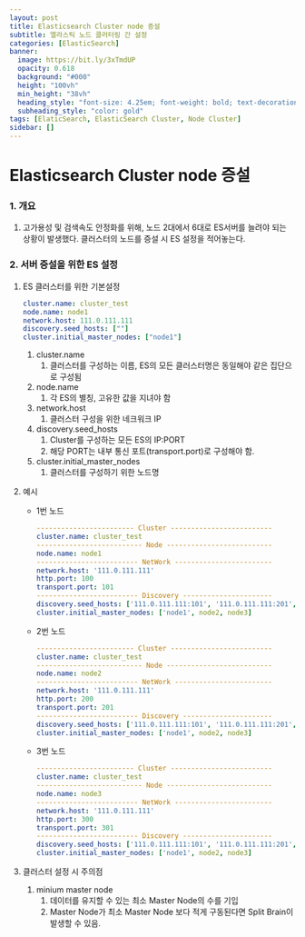 ```yaml
---
layout: post
title: Elasticsearch Cluster node 증설
subtitle: 엘라스틱 노드 클러터링 간 설정
categories: [ElasticSearch]
banner:
  image: https://bit.ly/3xTmdUP
  opacity: 0.618
  background: "#000"
  height: "100vh"
  min_height: "38vh"
  heading_style: "font-size: 4.25em; font-weight: bold; text-decoration: underline"
  subheading_style: "color: gold"
tags: [ElaticSearch, ElasticSearch Cluster, Node Cluster]
sidebar: []
---
```


# Elasticsearch Cluster node 증설

### 1. 개요

1. 고가용성 및 검색속도 안정화를 위해, 노드 2대에서 6대로 ES서버를 늘려야 되는 상황이 발생했다. 클러스터의 노드를 증설 시 ES 설정을 적어놓는다.

### 2. 서버 증설을 위한 ES 설정

1.  ES 클러스터를 위한 기본설정

    ```yaml
    cluster.name: cluster_test
    node.name: node1
    network.host: 111.0.111.111
    discovery.seed_hosts: [""]
    cluster.initial_master_nodes: ["node1"]
    ```

    1. cluster.name
       1. 클러스터를 구성하는 이름, ES의 모든 클러스터명은 동일해야 같은 집단으로 구성됨
    2. node.name
       1. 각 ES의 별칭, 고유한 값을 지녀야 함
    3. network.host
       1. 클러스터 구성을 위한 네크워크 IP
    4. discovery.seed_hosts
       1. Cluster를 구성하는 모든 ES의 IP:PORT
       2. 해당 PORT는 내부 통신 포트(transport.port)로 구성해야 함.
    5. cluster.initial_master_nodes
       1. 클러스터를 구성하기 위한 노드명

2.  예시

    - 1번 노드

      ```yaml
      ------------------------ Cluster -------------------------
      cluster.name: cluster_test
      -------------------------- Node --------------------------
      node.name: node1
      ------------------------- NetWork ------------------------
      network.host: '111.0.111.111'
      http.port: 100
      transport.port: 101
      ------------------------- Discovery ----------------------
      discovery.seed_hosts: ['111.0.111.111:101', '111.0.111.111:201', '111.0.111.111:301']
      cluster.initial_master_nodes: ['node1', node2, node3]
      ```

    - 2번 노드

      ```yaml
      ------------------------ Cluster -------------------------
      cluster.name: cluster_test
      -------------------------- Node --------------------------
      node.name: node2
      ------------------------- NetWork ------------------------
      network.host: '111.0.111.111'
      http.port: 200
      transport.port: 201
      ------------------------- Discovery ----------------------
      discovery.seed_hosts: ['111.0.111.111:101', '111.0.111.111:201', '111.0.111.111:301']
      cluster.initial_master_nodes: ['node1', node2, node3]
      ```

    - 3번 노드
      ```yaml
      ------------------------ Cluster -------------------------
      cluster.name: cluster_test
      -------------------------- Node --------------------------
      node.name: node3
      ------------------------- NetWork ------------------------
      network.host: '111.0.111.111'
      http.port: 300
      transport.port: 301
      ------------------------- Discovery ----------------------
      discovery.seed_hosts: ['111.0.111.111:101', '111.0.111.111:201', '111.0.111.111:301']
      cluster.initial_master_nodes: ['node1', node2, node3]
      ```

3.  클러스터 설정 시 주의점
    1.  minium master node
        1. 데이터를 유지할 수 있는 최소 Master Node의 수를 기입
        2. Master Node가 최소 Master Node 보다 적게 구동된다면 Split Brain이 발생할 수 있음.

<ins class="kakao_ad_area" style="display:none;"
data-ad-unit = "DAN-IR3SEKWYp9BSWUj6"
data-ad-width = "320"
data-ad-height = "100"></ins>

<script type="text/javascript" src="//t1.daumcdn.net/kas/static/ba.min.js" async></script>

<script src="https://giscus.app/client.js"
        data-repo="kdm-korea/kdm-korea.github.io"
        data-repo-id="R_kgDOIzxYeA"
        data-category="Q&A"
        data-category-id="DIC_kwDOIzxYeM4CTtII"
        data-mapping="pathname"
        data-strict="0"
        data-reactions-enabled="1"
        data-emit-metadata="0"
        data-input-position="top"
        data-theme="preferred_color_scheme"
        data-lang="ko"
        crossorigin="anonymous"
        async>
</script>
